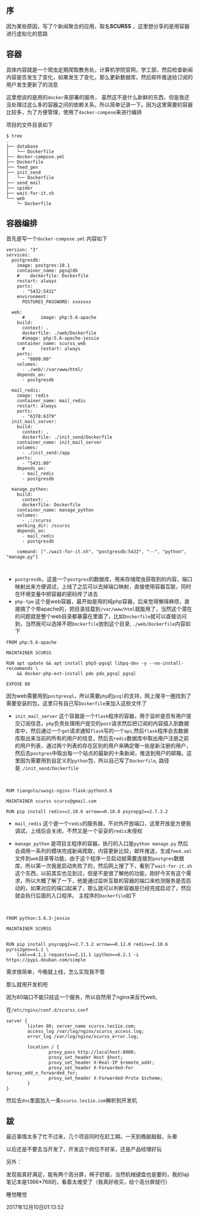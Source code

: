 ## 序
因为某些原因，写了个新闻聚合的应用，取名**SCURSS** ，这里想分享的是用容器进行虚拟化的思路

## 容器
具体内容就是一个爬虫定期爬取教务处，计算机学院官网，学工部，然后检查新闻内容是否发生了变化，如果发生了变化，那么更新数据库，然后邮件推送给订阅的用户发生更新了的消息

这里想说的是用的`docker`来部署的服务， 虽然这不是什么新鲜的东西，但是我还没处理过这么多的容器之间的依赖关系，所以简单记录一下。因为这里需要的容器比较多，为了方便管理，使用了`docker-compose`来进行编排

项目的文件目录如下


```
$ tree
.
├── database
│   └── Dockerfile
├── docker-compose.yml
├── Dockerfile
├── feed_gen
├── init_send
│   └── Dockerfile
├── send_mail
├── spider
├── wait-for-it.sh
└── web
    └─ Dockerfile
```


## 容器编排
首先是写一个`docker-compose.yml`
内容如下

```
version: "3"
services:
  postgresdb:
    image: postgres:10.1
    container_name: pgsqldb
    #    dockerfile: Dockerfile
    restart: always
    ports:
      - "5432:5432"
    environment:
      POSTGRES_PASSWORD: xxxxxxx

  web:
      #      image: php:5.6-apache
    build:
      context: .
      dockerfile: ./web/Dockerfile
      #image: php:5.6-apache-jessie
    container_name: scurss_web
      #      restart: always
    ports:
      - "8000:80"
    volumes:
      - ./web/:/var/www/html/
    depends_on:
      - postgresdb

  mail_redis:
    image: redis
    container_name: mail_redis
    restart: always
    ports:
      - "6378:6379"
  init_mail_server:
    build:
      context: .
      dockerfile: ./init_send/Dockerfile
    container_name: init_mail_server
    volumes:
      - ./init_send:/app
    ports:
      - "5431:80"
    depends_on:
      - mail_redis
      - postgresdb

  manage_python:
    build:
      context: .
      dockerfile: Dockerfile
    container_name: manage_python
    volumes:
      - .:/scurss
    working_dir: /scurss
    depends_on:
      - mail_redis
      - postgresdb

    command: ["./wait-for-it.sh", "postgresdb:5432", "--", "python", "manage.py"]



```

- `postgresdb`，这是一个`postgres`的数据库，用来存储爬虫获取到的内容，端口映射出来方便调试，上线了之后可以去掉端口映射，直接使用容器互联，同时在环境变量中把容器的密码传了进去
- `php-fpm` 这个是web容器，最开始是用的纯php容器，后来觉得懒得麻烦，直接搞了个带apache的，把目录挂载到`/var/www/html`就能用了，当然这个潜在的问题就是整个web目录都暴露在里面了，比如`Dockerfile`就可以直接访问到，当然我可以选择不把`Dockerfile`放到这个目录, `./web/Dockerfile`内容如下

```
FROM php:5.6-apache

MAINTAINER SCURSS

RUN apt update && apt install php5-pgsql libpq-dev -y --no-install-recommends \
    && docker-php-ext-install pdo pdo_pgsql pgsql

EXPOSE 80
```

因为web需要用到`postgresql`，所以需要`php`的`psql`的支持，网上搜寻一圈找到了需要安装的包，这里只有自己写`Dockerfile`来加入这些文件了

- `init_mail_server` 这个容器是一个`flask`程序的容器，用于监听是否有用户提交订阅信息，`php`负责处理用户提交的`post`请求然后把订阅的内容插入到数据库中，然后通过一个`get`请求通知`flask`写的一个`api`,然后`flask`程序会去数据库取出来当前的所有的用户的信息，然后去`redis`数据库中取出用户注册之前的用户列表，通过两个列表的存在区别的用户来确定哪一些是新注册的用户，然后去`postgres`中取出每一个站点的最新的十条新闻，推送到用户的邮箱，这里因为需要用到自定义的`python`包，所以自己写了`Dockerfile`, 路径是`./init_send/Dockerfile`

  ​
```
ROM tiangolo/uwsgi-nginx-flask:python3.6

MAINTAINER scurss scurss@gmail.com

RUN pip install redis==2.10.6 arrow==0.10.0 psycopg2==2.7.3.2

```

- `mail_redis` 这个是一个`redis`的服务器，不对外开放端口，这里开放是方便我调试，上线后会关闭，不然又是一个妥妥的`redis`未授权

- `manage_python` 是项目主程序的容器，执行的入口是`python manage.py` 然后会调用一系列的模块完成新闻爬取，内容更新比较，邮件推送，生成`feed.xml`文件到`web`目录等功能，由于这个程序一旦启动就需要连接到`postgres`数据库，所以第一次我是启动失败了的，然后网上搜了下，看到了`wait-for-it.sh`这个东西，以前其实也见到过，但是不是很了解他的功能，刚好今天有这个需求，所以大概了解了一下，他是通过监听互联的容器的端口来检测服务是否启动的，如果对应的端口起来了，那么就可以判断容器是已经完成启动了，然后就会执行后面的入口程序。
  主程序的`Dockerfile`如下

  ​

```
FROM python:3.6.3-jessie

MAINTAINER SCURSS


RUN pip install psycopg2==2.7.3.2 arrow==0.12.0 redis==2.10.6 pyrss2gen==1.1 \
    lxml==4.1.1 requests==2.11.1 ipython==6.2.1 -i https://pypi.douban.com/simple

```



需求很简单，今晚就上线，怎么实现我不管


那么就用开发机吧


因为80端口不能只挂这一个服务，所以自然用了nginx来反代web,

在`/etc/nginx/conf.d/scurss.conf`



```
server {
        listen 80; server_name scurss.les1ie.com;
        access_log /var/log/nginx/scurss_access.log;
        error_log /var/log/nginx/scurss_error.log;

        location / {
                proxy_pass http://localhost:8000;
                proxy_set_header Host $host;
                proxy_set_header X-Real-IP $remote_addr;
                proxy_set_header X-Forwarded-For $proxy_add_x_forwarded_for;
                proxy_set_header X-Forwarded-Proto $scheme;
        }
}

```

然后去`dns`里面加入一条`scurss.les1ie.com`解析到开发机



## 跋
最近事情太多了忙不过来，几个项目同时在赶工期，一天到晚敲敲敲，头晕

以后还是不要去当开发了，开发这个岗位不好呆，还是产品经理好玩

另外：

发现我真好满足，能有两个高分屏，椅子舒服，当然机械键盘也是要的，我的laji笔记本是1366*768的，看着太难受了（我真好收买，给个高分屏就行）


睡觉睡觉


2017年12月10日01:13:52




